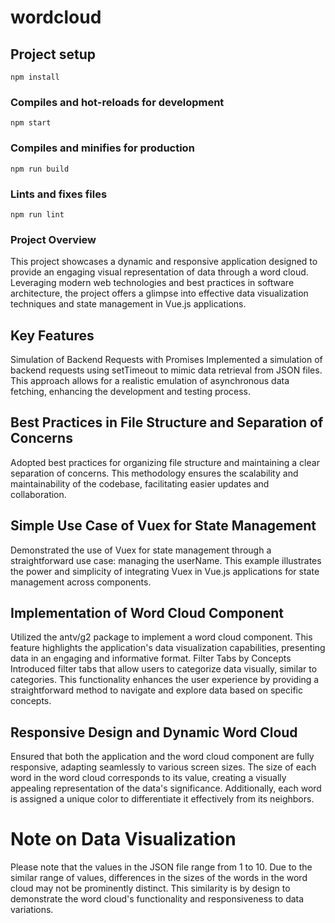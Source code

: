 # wordcloud

## Project setup

```
npm install
```

### Compiles and hot-reloads for development

```
npm start
```

### Compiles and minifies for production

```
npm run build
```

### Lints and fixes files

```
npm run lint
```

### Project Overview

This project showcases a dynamic and responsive application designed to provide an engaging visual representation of data through a word cloud. Leveraging modern web technologies and best practices in software architecture, the project offers a glimpse into effective data visualization techniques and state management in Vue.js applications.

## Key Features

Simulation of Backend Requests with Promises
Implemented a simulation of backend requests using setTimeout to mimic data retrieval from JSON files. This approach allows for a realistic emulation of asynchronous data fetching, enhancing the development and testing process.

## Best Practices in File Structure and Separation of Concerns

Adopted best practices for organizing file structure and maintaining a clear separation of concerns. This methodology ensures the scalability and maintainability of the codebase, facilitating easier updates and collaboration.

## Simple Use Case of Vuex for State Management

Demonstrated the use of Vuex for state management through a straightforward use case: managing the userName. This example illustrates the power and simplicity of integrating Vuex in Vue.js applications for state management across components.

## Implementation of Word Cloud Component

Utilized the antv/g2 package to implement a word cloud component. This feature highlights the application's data visualization capabilities, presenting data in an engaging and informative format.
Filter Tabs by Concepts
Introduced filter tabs that allow users to categorize data visually, similar to categories. This functionality enhances the user experience by providing a straightforward method to navigate and explore data based on specific concepts.

## Responsive Design and Dynamic Word Cloud

Ensured that both the application and the word cloud component are fully responsive, adapting seamlessly to various screen sizes.
The size of each word in the word cloud corresponds to its value, creating a visually appealing representation of the data's significance. Additionally, each word is assigned a unique color to differentiate it effectively from its neighbors.

# Note on Data Visualization

Please note that the values in the JSON file range from 1 to 10. Due to the similar range of values, differences in the sizes of the words in the word cloud may not be prominently distinct. This similarity is by design to demonstrate the word cloud's functionality and responsiveness to data variations.
